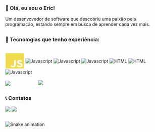 ### 👋 Olá, eu sou o Eric! 

Um desenvovedor de software que descobriu uma paixão pela programação, estando sempre em busca de aprender cada vez mais. 

##

### 🚀 Tecnologias que tenho experiência:

<div style="display: inline_block"><br>
    <img align="center" alt="Javascript" height="50" width="60" src="https://raw.githubusercontent.com/devicons/devicon/master/icons/javascript/javascript-plain.svg">
    <img align="center" alt="Javascript" height="50" width="60" src="https://cdn.jsdelivr.net/gh/devicons/devicon/icons/html5/html5-original.svg" />
    <img align="center" alt="Javascript" height="50" width="60" src="https://cdn.jsdelivr.net/gh/devicons/devicon/icons/css3/css3-original.svg" />
    <img align="center" alt="Javascript" height="50" width="60" src="https://cdn.jsdelivr.net/gh/devicons/devicon/icons/nodejs/nodejs-original.svg" />
    <img align="center" alt="HTML" height="50" width="60" src="https://cdn.jsdelivr.net/gh/devicons/devicon/icons/bootstrap/bootstrap-plain.svg" />
    <img align="center" alt="HTML" height="50" width="60" src="https://cdn.jsdelivr.net/gh/devicons/devicon/icons/mongodb/mongodb-original.svg" />
    <img align="center" alt="Javascript" height="50" width="60" src="https://cdn.jsdelivr.net/gh/devicons/devicon/icons/git/git-original.svg" />
</div><br>

<div align="left">
    <a href="https://github.com/ericDK89"></a>
    <img align="center" src="https://github-readme-stats.vercel.app/api/top-langs/?username=alexandresaints&theme=aura&hide_langs_below=1"/>
    <img align="right" width="400" src="https://c.tenor.com/UttC4AITYR4AAAAd/full-stack-developer.gif"/> 
</div>
    
##

<div> 
    
### 📞 Contatos
    
  <a href = "mailto:ericthr42@gmail.com"><img src="https://img.shields.io/badge/Gmail-D14836?style=for-the-badge&logo=gmail&logoColor=white" target="_blank"></a>
  <a href="https://www.linkedin.com/in/eric-macedo-9b47601b1/" target="_blank"><img src="https://img.shields.io/badge/-LinkedIn-%230077B5?style=for-the-badge&logo=linkedin&logoColor=white" target="_blank"></a>  
</div>

##

![Snake animation](https://github.com/alexandresaints/alexandresaints/blob/output/github-contribution-grid-snake.svg)
